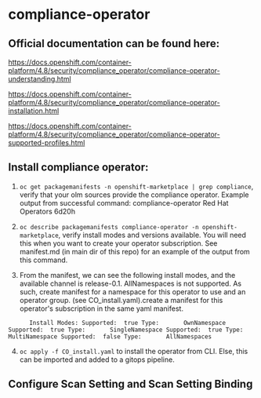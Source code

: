 # compliance-operator

## Official documentation can be found here: 
https://docs.openshift.com/container-platform/4.8/security/compliance_operator/compliance-operator-understanding.html

https://docs.openshift.com/container-platform/4.8/security/compliance_operator/compliance-operator-installation.html

https://docs.openshift.com/container-platform/4.8/security/compliance_operator/compliance-operator-supported-profiles.html


## Install compliance operator:

1. `oc get packagemanifests -n openshift-marketplace | grep compliance`, verify that your olm sources provide the compliance operator.  Example output from successful command:
compliance-operator                                  Red Hat Operators     6d20h

2. `oc describe packagemanifests compliance-operator -n openshift-marketplace`, verify install modes and versions available.  You will need this when you want to create your operator subscription. See manifest.md (in main dir of this repo) for an example of the output from this command.  

3.  From the manifest, we can see the following install modes, and the available channel is release-0.1.  AllNamespaces is not supported.  As such, create manifest for a namespace for this operator to use and an operator group. (see CO_install.yaml).create a manifest for this operator's subscription in the same yaml manifest.

`      Install Modes:
        Supported:  true
        Type:       OwnNamespace
        Supported:  true
        Type:       SingleNamespace
        Supported:  true
        Type:       MultiNamespace
        Supported:  false
        Type:       AllNamespaces`

4.  `oc apply -f CO_install.yaml` to install the operator from CLI.  Else, this can be imported and added to a gitops pipeline.

## Configure Scan Setting and Scan Setting Binding

